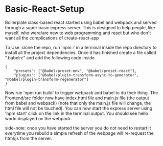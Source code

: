 # Basic-React-Setup
Boilerplate class-based react started using babel and webpack and served through a super basic express server. 
This is designed to help people, like myself, who were/are new to web programming and react but who don't 
want all the complications of create-react-app

To Use.
clone the repo, run 'npm i' in a terminal inside the repo directory to install all the project dependencies. 
Once it has finished create a file called ".babelrc" and add the following code inside. 
```
{
	"presets": ["@babel/preset-env", "@babel/preset-react"],
	"plugins": ["@babel/plugin-transform-async-to-generator", "@babel/plugin-transform-regenerator"]
}
```

Now run 'npm run build' to trigger webpack and babel to do their thing. The Frontend/src folder now have index.html file and main.js file (the output from babel and webpack)
(note that only the main.js file will change, the html file will not be touched).
You can now start the express server using 'npm start' click on the link in the terminal output. You should 
see hello world displayed on the webpack.

side-note: once you have started the server you do not need to restart it everytime you rebuild a simple refresh 
of the webpage will re-request the html/js from the server.

